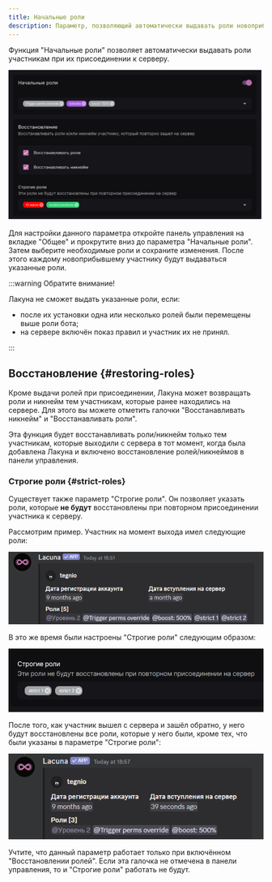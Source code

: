 ```yaml
---
title: Начальные роли
description: Параметр, позволяющий автоматически выдавать роли новоприбывшим участникам
---
```


Функция "Начальные роли" позволяет автоматически выдавать роли участникам при их присоединении к серверу.

![Начальные роли в панели управления](../../static/img/initial-roles-demo.png)

Для настройки данного параметра откройте панель управления на вкладке "Общее" и прокрутите вниз до параметра "Начальные роли". Затем выберите необходимые роли и сохраните изменения. После этого каждому новоприбывшему участнику будут выдаваться указанные роли.

:::warning Обратите внимание!

Лакуна не сможет выдать указанные роли, если:

- после их установки одна или несколько ролей были перемещены выше роли бота;
- на сервере включён показ правил и участник их не принял.

:::

## Восстановление {#restoring-roles}

Кроме выдачи ролей при присоединении, Лакуна может возвращать роли и никнейм тем участникам, которые ранее находились на сервере. Для этого вы можете отметить галочки "Восстанавливать никнейм" и "Восстанавливать роли".

Эта функция будет восстанавливать роли/никнейм только тем участникам, которые выходили с сервера в тот момент, когда была добавлена Лакуна и включено восстановление ролей/никнеймов в панели управления.

### Строгие роли {#strict-roles}

Существует также параметр "Строгие роли". Он позволяет указать роли, которые **не будут** восстановлены при повторном присоединении участника к серверу.

Рассмотрим пример. Участник на момент выхода имел следующие роли:

![Роли, которые участник имел на момент выхода](../../static/img/initial-roles-strict-example.png)

В это же время были настроены "Строгие роли" следующим образом:

![Конфигурация "Строгих ролей"](../../static/img/initial-roles-strict-config.png)

После того, как участник вышел с сервера и зашёл обратно, у него будут восстановлены все роли, которые у него были, кроме тех, что были указаны в параметре "Строгие роли":

![Роли участника после перезахода на сервер](../../static/img/initial-roles-strict-result.png)

Учтите, что данный параметр работает только при включённом "Восстановлении ролей". Если эта галочка не отмечена в панели управления, то и "Строгие роли" работать не будут.
